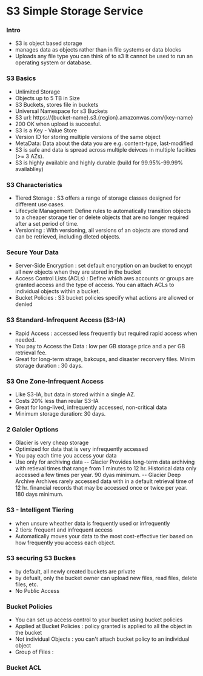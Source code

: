 # S3 Simple Storage Service

### Intro
* S3 is object based storage
* manages data as objects rather than in file systems or data blocks
* Uploads any file type you can think of to s3
It cannot be used to run an operating system or database.

### S3 Basics
* Unlimited Storage
* Objects up to 5 TB in Size
* S3 Buckets, stores file in buckets 
* Universal Namespace for s3 Buckets
* S3 url: https://{bucket-name}.s3.{region}.amazonwas.com/{key-name}
* 200 OK when upload is succesful.
* S3 is a Key - Value Store
* Version ID for storing multiple versions of the same object
* MetaData: Data about the data you are e.g. content-type, last-modified
* S3 is safe and data is spread across multiple deivces in multiple faciities (>= 3 AZs).
* S3 is highly available and highly durable (build for 99.95%-99.99% availabliey)

### S3 Characteristics
* Tiered Storage : S3 offers a range of storage classes designed for different use cases.
* Lifecycle Management: Define rules to automatically transition objects to a cheaper storage tier or delete objects that are no longer required after a set period of time.
* Versioning : With versioning, all versions of an objects are stored and can be retrieved, including dleted objects.

### Secure Your Data
* Server-Side Encryption : set default encryption on an bucket to encypt all new objects when they are stored in the bucket
* Access Control Lists (ACLs) : Define which aws accounts or groups are granted access and the type of access. You can attach ACLs to individual objects within a bucket.
* Bucket Policies : S3 bucket policies specify what actions are allowed or denied 


### S3 Standard-Infrequent Access (S3-IA)
* Rapid Access : accessed less frequently but required rapid access when needed.
* You pay to Access the Data : low per GB storage price and a per GB retrieval fee.
* Great for long-term strage, bakcups, and disaster recorvery files. Minim storage duration : 30 days.

### S3 One Zone-Infrequent Access 
* Like S3-IA, but data in stored within a single AZ.
* Costs 20% less than reular S3-IA
* Great for long-lived, infrequently accessed, non-critical data
* Minimum storage duration: 30 days.

### 2 Galcier Options
* Glacier is very cheap storage
* Optimized for data that is very infrequently accessed
* You pay each time you access your data
* Use only for archiving data
-- Glacier
Provides long-term data archiving with retieval times that range from 1 minutes to 12 hr. Historical data only accessed a few times per year. 90 dyas minimum.
-- Glacier Deep Archive
Archives rarely accessed data with in a default retrieval time of 12 hr. financial records that may be accessed once or twice per year. 180 days minimum. 

### S3 - Intelligent Tiering
* when unsure wheather data is frequently used or infrequently
* 2 tiers: frequent and infrequent access
* Automatically moves your data to the most cost-effective tier based on how frequently you access each object.

### S3 securing S3 Buckes
* by default, all newly created buckets are private
* by defualt, only the bucket owner can upload new files, read files, delete files, etc.
* No Public Access

### Bucket Policies 
* You can set up access control to your bucket using bucket policies
* Applied at Bucket Policies : policy granted is applied to all the object in the bucket
* Not individual Objects : you can't attach bucket policy to an individual object
* Group of Files : 

### Bucket ACL
